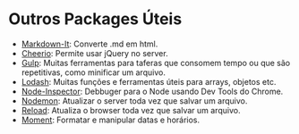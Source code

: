 # Outros Packages Úteis

* [Markdown-It](https://www.npmjs.com/package/markdown-it): Converte .md em html.
* [Cheerio](https://cheerio.js.org/): Permite usar jQuery no server.
* [Gulp](https://www.npmjs.com/package/gulp): Muitas ferramentas para taferas que consomem tempo ou que são repetitivas, como minificar um arquivo.
* [Lodash](https://lodash.com/): Muitas funções e ferramentas úteis para arrays, objetos etc.
* [Node-Inspector](https://www.npmjs.com/package/node-inspector): Debbuger para o Node usando Dev Tools do Chrome.
* [Nodemon](https://www.npmjs.com/package/nodemon): Atualizar o server toda vez que salvar um arquivo.
* [Reload](https://www.npmjs.com/package/reload): Atualiza o browser toda vez que salvar um arquivo.
* [Moment](https://www.npmjs.com/package/moment): Formatar e manipular datas e horários.